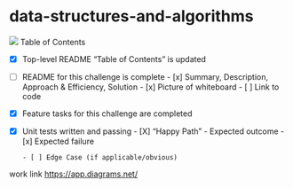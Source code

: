 # data-structures-and-algorithms
   ![](https://drive.google.com/file/d/1Tnbq0CXIv9254X9BiL3FQGZQmYtPZedS/view?usp=sharing)
Table of Contents
 - [x] Top-level README “Table of Contents” is updated
 - [ ] README for this challenge is complete
       - [x] Summary, Description, Approach & Efficiency, Solution
       - [x] Picture of whiteboard
       - [ ] Link to code
 - [x] Feature tasks for this challenge are completed
 - [x] Unit tests written and passing
       - [X] “Happy Path” - Expected outcome
       - [x] Expected failure

       - [ ] Edge Case (if applicable/obvious)

  
work link https://app.diagrams.net/
